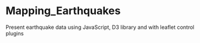 # Mapping_Earthquakes
Present earthquake data using JavaScript, D3 library and with leaflet control plugins
